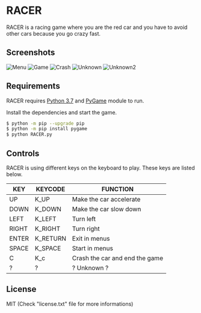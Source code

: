# RACER

RACER is a racing game where you are the red car and you have to avoid other cars because you go crazy fast.

## Screenshots

![Menu](https://i.imgur.com/6mPDGEq.png)
![Game](https://i.imgur.com/rk1oJ5e.png)
![Crash](https://i.imgur.com/OEcEQal.png)
![Unknown](https://i.imgur.com/tT3wbgL.png)
![Unknown2](https://i.imgur.com/p7q0Uiy.png)

## Requirements

RACER requires [Python 3.7](https://www.python.org/) and [PyGame](https://www.pygame.org/) module to run.

Install the dependencies and start the game.

```sh
$ python -m pip --upgrade pip
$ python -m pip install pygame
$ python RACER.py
```

## Controls

RACER is using different keys on the keyboard to play. These keys are listed below.

| KEY | KEYCODE | FUNCTION |
| ------ | ------ | ------|
| UP | K_UP | Make the car accelerate |
| DOWN | K_DOWN | Make the car slow down  |
| LEFT | K_LEFT | Turn left |
| RIGHT | K_RIGHT | Turn right |
| ENTER | K_RETURN | Exit in menus |
| SPACE | K_SPACE | Start in menus |
| C | K_c | Crash the car and end the game |
| ? | ? | ? Unknown ? |

License
----

MIT (Check "license.txt" file for more informations)
